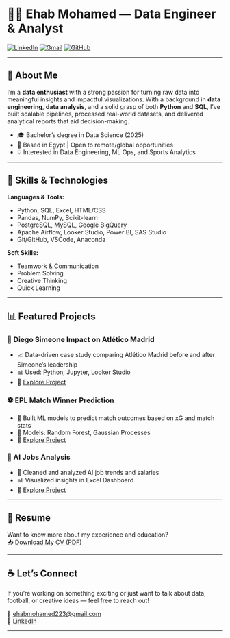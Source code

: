 # 👨‍💻 Ehab Mohamed — Data Engineer & Analyst

[![LinkedIn](https://img.shields.io/badge/LinkedIn-blue?style=flat&logo=linkedin&logoColor=white)](https://www.linkedin.com/in/ehabmohamed223)
[![Gmail](https://img.shields.io/badge/Gmail-D14836?style=flat&logo=gmail&logoColor=white)](mailto:ehabmohamed223@gmail.com)
[![GitHub](https://img.shields.io/badge/GitHub-100000?style=flat&logo=github&logoColor=white)](https://github.com/ehabmohamed223)

---

## 🚀 About Me

I’m a **data enthusiast** with a strong passion for turning raw data into meaningful insights and impactful visualizations. With a background in **data engineering**, **data analysis**, and a solid grasp of both **Python** and **SQL**, I’ve built scalable pipelines, processed real-world datasets, and delivered analytical reports that aid decision-making.

- 🎓 Bachelor’s degree in Data Science (2025)
- 📍 Based in Egypt | Open to remote/global opportunities
- 💡 Interested in Data Engineering, ML Ops, and Sports Analytics

---

## 💼 Skills & Technologies

**Languages & Tools:**
- Python, SQL, Excel, HTML/CSS
- Pandas, NumPy, Scikit-learn
- PostgreSQL, MySQL, Google BigQuery
- Apache Airflow, Looker Studio, Power BI, SAS Studio
- Git/GitHub, VSCode, Anaconda

**Soft Skills:**
- Teamwork & Communication
- Problem Solving
- Creative Thinking
- Quick Learning

---

## 📊 Featured Projects

### 🔴 Diego Simeone Impact on Atlético Madrid
- 📈 Data-driven case study comparing Atlético Madrid before and after Simeone’s leadership
- 📊 Used: Python, Jupyter, Looker Studio
- 🔗 [Explore Project](https://github.com/ehabmohamed223/Diego-Simeone-Impact-on-Atltico-Madrid)

### ⚽ EPL Match Winner Prediction
- 🤖 Built ML models to predict match outcomes based on xG and match stats
- 🧠 Models: Random Forest, Gaussian Processes
- 🔗 [Explore Project](https://github.com/ehabmohamed223/english-premier-league-match-winner-prediction)

### 🤖 AI Jobs Analysis
- 🧹 Cleaned and analyzed AI job trends and salaries
- 📊 Visualized insights in Excel Dashboard
- 🔗 [Explore Project](https://github.com/ehabmohamed223/ai-jobs-data-analysis)

---

## 📄 Resume

Want to know more about my experience and education?  
📥 [Download My CV (PDF)](https://github.com/ehabmohamed223/ehab-mohamed-cv/blob/main/ehab_mohamed.pdf)

---

## ☕ Let’s Connect

If you’re working on something exciting or just want to talk about data, football, or creative ideas — feel free to reach out!

📧 ehabmohamed223@gmail.com  
🔗 [LinkedIn](https://www.linkedin.com/in/ehabmohamed223)

---
